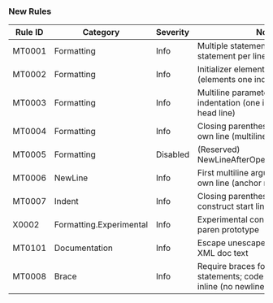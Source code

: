 ### New Rules

Rule ID | Category | Severity | Notes
--------|----------|----------|--------------------
MT0001  | Formatting | Info | Multiple statements on one line (one statement per line)
MT0002  | Formatting | Info | Initializer element indentation (elements one indent beyond '{')
MT0003  | Formatting | Info | Multiline parameter/argument list indentation (one indent beyond head line)
MT0004  | Formatting | Info | Closing parenthesis isolated on its own line (multiline lists)
MT0005  | Formatting | Disabled | (Reserved) NewLineAfterOpenParenMultilineList
MT0006  | NewLine    | Info | First multiline argument starts on its own line (anchor rule)
MT0007  | Indent     | Info | Closing parenthesis alignment with construct start line
X0002   | Formatting.Experimental | Info | Experimental conditional close paren prototype
MT0101  | Documentation | Info | Escape unescaped angle brackets in XML doc text
MT0008  | Brace      | Info | Require braces for embedded statements; code fix adds braces inline (no newline introduced)
